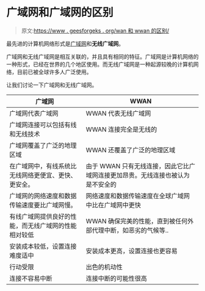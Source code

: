 # 广域网和广域网的区别

> 原文:[https://www . geesforgeks . org/wan 和 wwan 的区别/](https://www.geeksforgeeks.org/difference-between-wan-and-wwan/)

最先进的计算机网络形式是[广域网](https://www.geeksforgeeks.org/types-of-area-networks-lan-man-and-wan/)和**无线广域网**。

广域网和无线广域网是相互关联的，并且具有相同的特征。广域网是计算机网络的一种形式，已经在世界的几个地区使用。而无线广域网是一种起源较晚的计算机网络，目前已被全球许多人广泛使用。

让我们讨论一下广域网和无线广域网。

<center>

| 广域网 | WWAN |
| --- | --- |
| 广域网代表广域网 | WWAN 代表无线广域网 |
| 广域网连接可以包括有线和无线技术 | WWAN 连接完全是无线的 |
| 广域网覆盖了广泛的地理区域 | WWAN 还覆盖了广泛的地理区域 |
| 在广域网中，有线系统比无线网络更便宜、更快、更安全。 | 由于 WWAN 只有无线连接，因此它比广域网连接更加昂贵。无线连接也被认为是不安全的 |
| 广域网的网络速度和数据传输速度要比广域网慢。 | 网络速度和数据传输速度在全球广域网中比在广域网中更快 |
| 有线广域网提供良好的性能，而无线广域网的性能相对较低 | WWAN 确保完美的性能，直到被任何外部代理中断，如恶劣的气候等.. |
| 安装成本较低，设置连接难度适中 | 安装成本更高，设置连接也更容易 |
| 行动受限 | 出色的机动性 |
| 连接不容易中断 | 连接中断的可能性很高 |

</center>